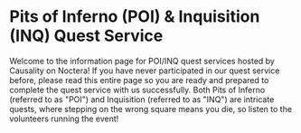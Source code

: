 # Pits of Inferno (POI) &amp; Inquisition (INQ) Quest Service

Welcome to the information page for POI/INQ quest services hosted by Causality on Noctera! If you have never participated in our quest service before, please read this entire page so you are ready and prepared to complete the quest service with us successfully. Both Pits of Inferno (referred to as "POI") and Inquisition (referred to as "INQ") are intricate quests, where stepping on the wrong square means you die, so listen to the volunteers running the event!
